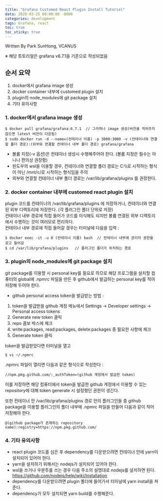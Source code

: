 ```yaml
---
title: "Grafana Customed React Plugin Install Tutorial"
data: 2020-03-25 00:00:00 -0000
categories: development 
tags: Grafana, react
toc: true
toc_sticky: true
---
```


Written By Park SunHong, VCANUS

※ 해당 튜토리얼은 grafana v6.7.1을 기준으로 작성되었음
## 순서 요약
1. docker에서 grafana image 생성
2. docker container 내부에 customed plugin 설치
3. plugin의 node_modules에 git package 설치   
4. 기타 유의사항
  
  
   
### 1. docker에서 grafana image 생성
```
$ docker pull grafana/grafana:6.7.1  // 그라파나 image 생성(버전을 적어주지 않으면 latest 버전이 다운됨)
$ sudo docker run -d --name=(컨테이너 이름) -p 3000:3000 -v (컨테이너와 연결할 폴더 경로):(외부와 연결할 컨테이너 내부 폴더 경로) grafana/grafana 
```
* 볼륨 지정(-v 옵션)은 컨테이너 생성시 수행해주어야 한다. (볼륨 지정은 필수는 아니나 편의상 권장함)  
* 윈도우의 wsl을 이용할 경우, 컨테이너와 연결할 폴더 경로는 C:\\\로 시작하는 형식이 아닌 /mnt/c/로 시작하는 형식임을 주의
* 외부와 연결할 컨테이너 내부 폴더 경로는 /var/lib/grafana/plugins 를 권장한다.

### 2. docker container 내부에 customed react plugin 설치
plugin 코드를 컨테이너의 /var/lib/grafana/plugins 에 저장하거나, 컨테이너와 연결된 외부 디렉토리에 저장한다. (각 플러그인 폴더 단위로 저장)   
컨테이너 내부 경로에 직접 들어가 코드를 이식해도 되지만 볼륨 
연결된 외부 디렉토리에서 수행하는 것이 여러모로 편리하다.  
컨테이너 내부 경로에 직접 들어갈 경우는 터미널에 다음을 입력 :  
```
$ docker exec -it -u 0 (컨테이너 이름) bash  // 컨테이너 내부에 관리자 권한을 갖고 들어감
$ cd /var/lib/grafana/plugins   // 플러그인 폴더가 위치하는 경로
```


### 3. plugin의 node_modules에 git package 설치
git package를 이용할 시 personal key를 필요로 하므로 해당 프로그램을 설치할 컴퓨터의 global에 .npmrc 파일을 만든 후 github에서 발급하는 personal key를 적어 저장해 두어야 한다.  
* github personal access token을 발급받는 방법 : 
1. token을 발급받을 github 계정 메뉴에서 Settings -> Developer settings -> Personal access tokens  
2. Generate new token 클릭
3. repo 콤보 박스에 체크
4. write:packages, read:packages, delete:packages 중 필요한 사항에 체크  
5. Generate token 클릭

token을 발급받았다면 터미널을 열고  
```
$ vi ~/.npmrc
```
.npmrc 파일이 열리면 다음과 같은 형식으로 작성한다 : 
```
//npm.pkg.github.com/:_authToken=(github 계정에서 발급한 token)
```
이를 저장하면 해당 컴퓨터에서 token을 발급한 github 계정에서 이용할 수 있는 repository에 대해 token generate 시 설정했던 권한이 생긴다.   

또한 컨테이너 안 /var/lib/grafana/plugins 경로 안의 플러그인들 중 github package을 이용할 플러그인의 폴더 내부에 .npmrc 파일을 만들어 다음과 같이 적어 저장해야 한다.
```
@(github package가 존재하는 repository name):registry=https://npm.pkg.github.com/
```

### 4. 기타 유의사항
* react plugin 코드를 심은 후 dependency를 다운받으려면 컨테이너 안에 yarn이 설치되어 있어야 한다.  
* yarn을 설치하기 위해서는 nodejs가 설치되어 있어야 한다.
* wsl을 쓰거나 우분투를 쓰는 경우 다음 주소의 설명대로 nodejs를 설치하면 된다.
https://github.com/nodejs/help/wiki/Installation
* dependency를 다운받으려면 plugin 폴더에 들어가서 터미널에 yarn install을 쳐준다.
* dependency가 모두 설치되면 yarn build를 수행해준다.
